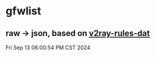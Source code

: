 # gfwlist
## raw -> json, based on [v2ray-rules-dat](https://github.com/Loyalsoldier/v2ray-rules-dat)
Fri Sep 13 06:00:54 PM CST 2024


